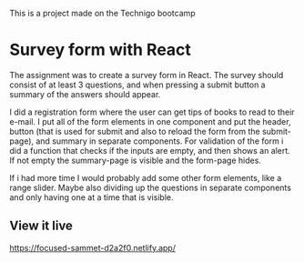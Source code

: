 This is a project made on the Technigo bootcamp

# Survey form with React
The assignment was to create a survey form in React. The survey should consist of at least 3 questions, and when pressing a submit button a summary of the answers should appear.

I did a registration form where the user can get tips of books to read to their e-mail. I put all of the form elements in one component and put the header, button (that is used for submit and also to reload the form from the submit-page), and summary in separate components. For validation of the form i did a function that checks if the inputs are empty, and then shows an alert. If not empty the summary-page is visible and the form-page hides.  

If i had more time I would probably add some other form elements, like a range slider. Maybe also dividing up the questions in separate components and only having one at a time that is visible. 

## View it live
https://focused-sammet-d2a2f0.netlify.app/
